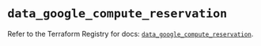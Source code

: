# `data_google_compute_reservation`

Refer to the Terraform Registry for docs: [`data_google_compute_reservation`](https://registry.terraform.io/providers/hashicorp/google-beta/5.29.1/docs/data-sources/google_compute_reservation).
